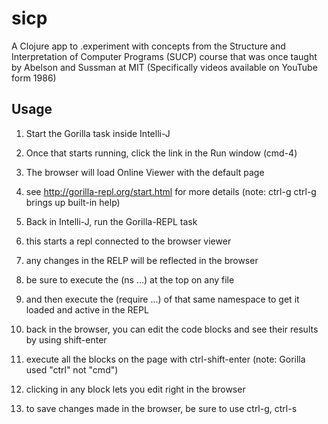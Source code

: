 # sicp

A Clojure app to .experiment with concepts from the Structure and 
Interpretation of Computer Programs (SUCP) course that was once taught 
by Abelson and Sussman at MIT (Specifically videos available on YouTube 
form 1986)

## Usage

1. Start the Gorilla task inside Intelli-J
2. Once that starts running, click the link in the Run window (cmd-4)
3. The browser will load Online Viewer with the default page
4. see http://gorilla-repl.org/start.html for more details (note: ctrl-g ctrl-g brings up built-in help)

4. Back in Intelli-J, run the Gorilla-REPL task

5. this starts a repl connected to the browser viewer
6. any changes in the RELP will be reflected in the browser
7. be sure to execute the (ns ...) at the top on any file
8. and then execute the (require ...) of that same namespace to get it loaded and active in the REPL

9. back in the browser, you can edit the code blocks and see their results by using shift-enter
10. execute all the blocks on the page with ctrl-shift-enter (note: Gorilla used "ctrl" not "cmd")
10. clicking in any block lets you edit right in the browser

11. to save changes made in the browser, be sure to use ctrl-g, ctrl-s

